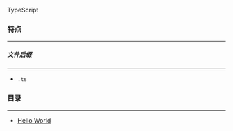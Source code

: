TypeScript

### 特点
---
##### 文件后缀
---
* `.ts`

### 目录
---
* [Hello World](https://github.com/PFei-He/Language-Study-Note/tree/master/TypeScript/Hello%20World)
